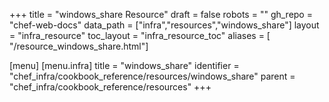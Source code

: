 +++
title = "windows_share Resource"
draft = false
robots = ""
gh_repo = "chef-web-docs"
data_path = ["infra","resources","windows_share"]
layout = "infra_resource"
toc_layout = "infra_resource_toc"
aliases = [ "/resource_windows_share.html"]

[menu]
  [menu.infra]
    title = "windows_share"
    identifier = "chef_infra/cookbook_reference/resources/windows_share"
    parent = "chef_infra/cookbook_reference/resources"
+++

<!-- The contents of this page are automatically generated from the windows_share.yaml file in the data directory. -->
<!-- To suggest a change, edit the https://github.com/chef/chef/blob/main/lib/chef/resource/windows_share.rb file
      and submit a pull request to the https://github.com/chef/chef repository. -->
